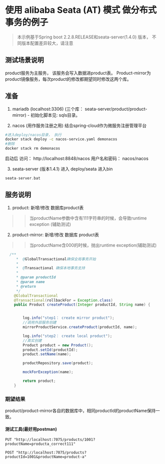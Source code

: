 # 使用 alibaba Seata (AT) 模式 做分布式事务的例子

> 本示例基于Spring boot 2.2.8.RELEASE和seata-server(1.4.0) 版本， 不同版本配置差异较大，请注意


## 测试场景说明

product服务为主服务， 该服务会写入数据进product表。 Product-mirror为product镜像服务，每次product的修改都期望同时修改这两个库。

## 准备

1. mariadb (localhost:3306) (三个库： seata-server/product/product-mirror) - 初始化脚本见: sqls目录。

2. nacos (用作服务注册之用) 结合spring-cloud作为微服务注册管理平台
``` bash
#进入deploy/nacos目录， 执行
docker stack deploy -c nacos-service.yaml demonacos 
#删除
docker stack rm demonacos
```
启动后 访问： http://localhost:8848/nacos 
用户名和密码： nacos/nacos

3. seata-server (版本1.4.1)
进入 deploy/seata  进入bin
```groovy
seata-server.bat
```   

## 服务说明

1. product: 新增/修改 数据库product表
>> 当productName参数中含有111字符串的时候，会导致runtime exception (辅助测试)

2. product-mirror: 新增/修改 数据库 product表

>>当productName含000的时候，抛出runtime exception(辅助测试)

```java
  /**
     *  @GlobalTransactional确保全局事务开始
     *
     *  @Transactional 确保本地事务支持
     *
     * @param productId
     * @param name
     * @return
     */
    @GlobalTransactional
    @Transactional(rollbackFor = Exception.class)
    public Product createProduct(Integer productId, String name) {


        log.info("step1： create mirror product");
        //调用外部服务创建
        mirrorProductService.createProduct(productId, name);

        log.info("step2： create local product");
        //真实创建
        Product product = new Product();
        product.setId(productId);
        product.setName(name);

        productRepository.save(product);

        mockForException(name);

        return product;
    }
```

### 期望结果

product/product-mirror各自的数据库中，相同productId的productName保持一致。


#### 测试工具(最好用postman)

```
PUT "http://localhost:7075/products/1001?productName=producta_correct111"

POST "http://localhost:7075/products?productId=1001&productName=product-a"
```

